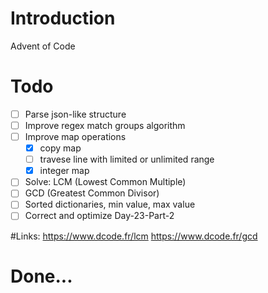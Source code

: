# Introduction 
Advent of Code

# Todo
- [ ] Parse json-like structure
- [ ] Improve regex match groups algorithm
- [ ] Improve map operations
    - [x] copy map
    - [ ] travese line with limited or unlimited range
    - [x] integer map
- [ ] Solve: LCM (Lowest Common Multiple)
- [ ] GCD (Greatest Common Divisor)
- [ ] Sorted dictionaries, min value, max value
- [ ] Correct and optimize Day-23-Part-2

#Links:
https://www.dcode.fr/lcm
https://www.dcode.fr/gcd

# Done...